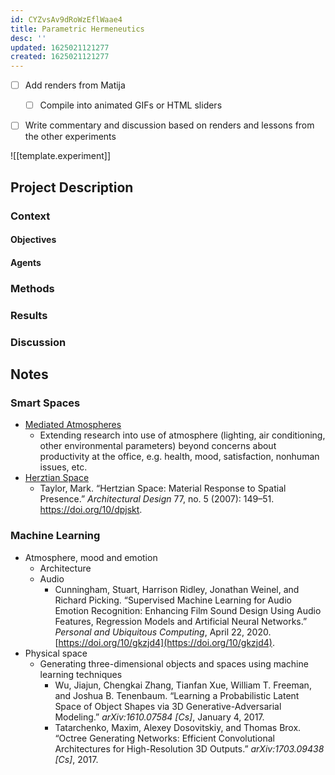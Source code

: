 ```yaml
---
id: CYZvsAv9dRoWzEflWaae4
title: Parametric Hermeneutics
desc: ''
updated: 1625021121277
created: 1625021121277
---
```


- [ ] Add renders from Matija
  - [ ] Compile into animated GIFs or HTML sliders
- [ ] Write commentary and discussion based on renders and lessons from the other experiments


![[template.experiment]]
## Project Description

### Context

#### Objectives

#### Agents

### Methods

### Results

### Discussion

## Notes

### Smart Spaces

- [Mediated Atmospheres](https://www.media.mit.edu/posts/mediated-atmosphere/)
  - Extending research into use of atmosphere (lighting, air conditioning, other environmental parameters) beyond concerns about productivity  at the office, e.g. health, mood, satisfaction, nonhuman issues, etc.
- [Herztian Space](http://cyborganthropology.com/Hertzian_Space)
  - Taylor, Mark. “Hertzian Space: Material Response to Spatial Presence.” *Architectural Design* 77, no. 5 (2007): 149–51. <https://doi.org/10/dpjskt>.

### Machine Learning

- Atmosphere, mood and emotion
  - Architecture
  - Audio
    - Cunningham, Stuart, Harrison Ridley, Jonathan Weinel, and Richard Picking. “Supervised Machine Learning for Audio Emotion Recognition: Enhancing Film Sound Design Using Audio Features, Regression Models and Artificial Neural Networks.” *Personal and Ubiquitous Computing*, April 22, 2020. [https://doi.org/10/gkzjd4](https://doi.org/10/gkzjd4).
- Physical space
  - Generating three-dimensional objects and spaces using machine learning techniques
    - Wu, Jiajun, Chengkai Zhang, Tianfan Xue, William T. Freeman, and Joshua B. Tenenbaum. “Learning a Probabilistic Latent Space of Object Shapes via 3D Generative-Adversarial Modeling.” *arXiv:1610.07584 [Cs]*, January 4, 2017.
    - Tatarchenko, Maxim, Alexey Dosovitskiy, and Thomas Brox. “Octree Generating Networks: Efficient Convolutional Architectures for High-Resolution 3D Outputs.” *arXiv:1703.09438 [Cs]*, 2017.
